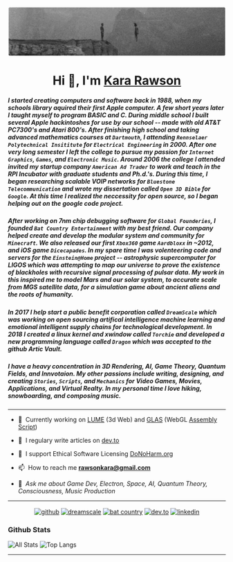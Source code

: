 <p><img align="center" src="https://github.com/ZoeDreams/zoedreams/blob/master/banner.png" alt=""/></p>

<h1 align="center">Hi 👋, I'm <a  href="https://github.com/ZoeDreams/ZoeDreams/blob/master/SKILLS.md">Kara Rawson</a></h1>

##### I started creating computers and software back in 1988, when my schools library aquired their first Apple computer. A few short years later I taught myself to program BASIC and C. During middle school I built several Apple hackintoshes for use by our school -- made with old AT&T PC7300's and Atari 800's. After finishing high school and taking advanced mathematics courses at `Dartmouth`, I attending `Rennselaer Polytechnical Insititute` for `Electrical Engineering` in 2000. After one very long semester I left the college to pursue my passion for `Internet Graphics`, `Games`, and `Electronic Music`. Around 2006 the college I attended invited my startup company `American Ad Trader` to work and teach in the RPI Incubator with graduate students and Ph.d.'s. During this time, I began researching scalable VOIP networks for `Bluestone Telecommunication` and wrote my dissertation called `Open 3D Bible` for `Google`. At this time I realized the neccessity for open source, so I began helping out on the google code project. 

##### After working on 7nm chip debugging software for `Global Founderies`, I founded `Bat Country Entertainment` with my best friend.  Our company helped create and develop the modular system and community for `Minecraft`. We also released our first `Xbox360` game `Aardbloxx` in ~2012, and iOS game `Dicecapades`. In my spare time I was volenteering code and servers for the `Einstein@Home` project -- astrophysic supercomputer for LIGOS which was attempting to map our universe to prove the existence of blackholes with recursive signal processing of pulsar data. My work in this inspired me to model Mars and our solar system, to accurate scale from MGS satellite data, for a simulation game about ancient aliens and the roots of humanity. 

##### In 2017 I help start a public benefit corporation called `DreamScale` which was working on open sourcing artifical intelligence machine learning and emotional intelligent supply chains for technological development. In 2018 I created a linux kernel and xwindow called `Torchie` and developed a new programming language called `Dragon` which was accepted to the github Artic Vault.

##### I have a heavy concentration in 3D Rendering, AI, Game Theory, Quantum Fields, and Innvotaion. My other passions include writing, designing, and creating `Stories`, `Scripts`, and `Mechanics` for Video Games, Movies, Applications, and Virtual Realty. In my personal time I love hiking, snowboarding, and composing music.

<hr/>

- 🚀&nbsp;&nbsp;Currently working on [LUME](https://lume.io) (3d Web) and [GLAS](https://github.com/lume/glas) (WebGL [Assembly Script](https://www.assemblyscript.org/))

- 📝&nbsp;&nbsp;I regulary write articles on [dev.to](https://dev.to/zoedreams)

- 🧬&nbsp;&nbsp;I support Ethical Software Licensing [DoNoHarm.org](https://firstdonoharm.dev/)

- 📫&nbsp;&nbsp;How to reach me **rawsonkara@gmail.com**

- 💬&nbsp;&nbsp;*Ask me about Game Dev, Electron, Space, AI, Quantum Theory, Consciousness, Music Production*


<hr/>


<p align="center">
<a href="https://github.com/zoedreams" target="blank"><img align="center" src="https://cdn.jsdelivr.net/npm/simple-icons@3.0.1/icons/github.svg" alt="github" height="30" width="30" /></a>
  <a href="https://github.com/dreamscale-io" target="blank"><img align="center" src="https://cdn.jsdelivr.net/npm/simple-icons@3.0.1/icons/gitlab.svg" alt="dreamscale" height="30" width="30" /></a>
  <a href="https://www.youtube.com/user/BatCountryEnt" target="blank"><img align="center" src="https://cdn.jsdelivr.net/npm/simple-icons@3.0.1/icons/youtube.svg" alt="bat country" height="30" width="30" /></a>
  <a href="https://dev.to/zoedreams" target="blank"><img align="center" src="https://cdn.jsdelivr.net/npm/simple-icons@3.0.1/icons/dev-dot-to.svg" alt="dev.to" height="30" width="30" /></a>
<a href="https://www.linkedin.com/in/kara-marie-rawson-8ba5b5133/" target="blank"><img align="center" src="https://cdn.jsdelivr.net/npm/simple-icons@3.0.1/icons/linkedin.svg" alt="linkedin" height="30" width="30" /></a>
</p>



### Github Stats
![All Stats](https://github-readme-stats.vercel.app/api?username=zoedreams&show_icons=true&include_all_commits=true&count_private=true&hide=contribs)
![Top Langs](https://github-readme-stats.vercel.app/api/top-langs/?username=zoedreams&layout=compact)

<hr/>

<p align="center"><img src="https://profile-counter.glitch.me/zoedreams/count.svg" alt=""/></p>
